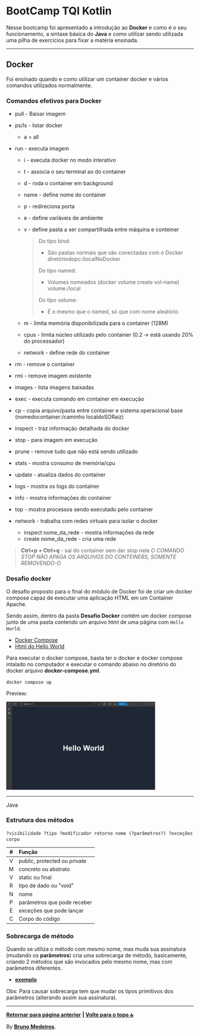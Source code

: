 # BootCamp TQI Kotlin

Nesse bootcamp foi apresentado a introdução ao **Docker** e como é o seu funcionamento, a sintaxe básica do **Java** e como utilizar sendo utilizada uma pilha de exercícios para fixar a matéria ensinada.

---

## Docker

Foi ensinado quando e como utilizar um container docker e vários comandos utilizados normalmente.

### Comandos efetivos para Docker

- pull - Baixar imagem
- ps/ls - listar docker
  - a = all
- run - executa imagem

  - i - executa docker no modo interativo
  - t - associa o seu terminal ao do container
  - d - roda o container em background
  - name - define nome do container
  - p - redireciona porta
  - e - define variáveis de ambiente
  - v - define pasta a ser compartilhada entre máquina e conteiner

    > Do tipo bind:
    >
    > - São pastas normais que são conectadas com o Docker diretóriodopc:/localNoDocker
    >
    > Do tipo named:
    >
    > - Volumes nomeados (docker volume create vol-name) volume:/local
    >
    > Do tipo volume:
    >
    > - É o mesmo que o named, só que com nome aleatório

  - m - limita memória disponibilizada para o container (128M)
  - cpus - limita núcleo utilizado pelo container (0.2 -> está usando 20% do processador)
  - network - define rede do container

- rm - remove o container
- rmi - remove imagem existente
- images - lista imagens baixadas
- exec - executa comando em container em execução
- cp - copia arquivo/pasta entre container e sistema operacional base (nomedocontainer:/caminho localdoSORaiz)
- inspect - traz informação detalhada do docker
- stop - para imagem em execução
- prune - remove tudo que não está sendo utilizado
- stats - mostra consumo de memória/cpu
- update - atualiza dados do container
- logs - mostra os logs do container
- info - mostra informações do container
- top - mostra processos sendo executado pelo container
- network - trabalha com redes virtuais para isolar o docker
  - inspect nome_da_rede - mostra informações da rede
  - create nome_da_rede - cria uma rede

> **Ctrl+p + Ctrl+q** - sai do container sem dar stop nele
> _O COMANDO STOP NÃO APAGA OS ARQUIVOS DO CONTEINERS, SOMENTE REMOVENDO-O_

### Desafio docker

O desafio proposto para o final do módulo de Docker foi de criar um docker compose capaz de executar uma aplicação HTML em um Container Apache.

Sendo assim, dentro da pasta **Desafio Docker** contém um docker compose junto de uma pasta contendo um arquivo html de uma página com `Hello Horld`.

- [Docker Compose](./Desafio%20Docker/docker-compose.yml)
- [Html do Hello World](./Desafio%20Docker/src/index.html)

Para executar o docker compose, basta ter o docker e docker compose intalado no computador e executar o comando abaixo no diretório do docker arquivo **docker-compose.yml**.

    docker compose up

Preview:

[<img width="400px" src="./Desafio%20Docker/Preview.png" />](./Desafio%20Docker/Preview.png 'Print da página criada no Apache')

---

Java

### Estrutura dos métodos

    ?visibilidade ?tipo ?modificador retorno nome (?parâmetros?) ?exceções corpo

|  #  | Função                       |
| :-: | :--------------------------- |
|  V  | public, protected ou private |
|  M  | concreto ou abstrato         |
|  V  | static ou final              |
|  R  | tipo de dado ou "void"       |
|  N  | nome                         |
|  P  | parâmetros que pode receber  |
|  E  | exceções que pode lançar     |
|  C  | Corpo do código              |

### Sobrecarga de método

Quando se utiliza o método com mesmo nome, mas muda sua assinatura (mudando os **parâmetros**) cria uma sobrecarga de método, basicamente, criando 2 métodos que são invocados pelo mesmo nome, mas com parâmetros diferentes.

- **[exemplo](./learn-java/src/edu/brunodemedeiros/exercises/Sobrecarga.java)**

Obs: Para causar sobrecarga tem que mudar os tipos primitivos dos parâmetros (alterando assim sua assinatura).

---

**[Retornar para página anterior](../README.md)**
<strong> | <a href="#top">Volte para o topo 🔝</a> </strong>

By **[Bruno Medeiros](https://github.com/BrunoMedeiros14)**.
